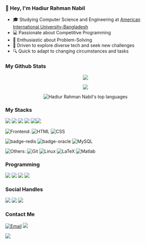 ### 👋 Hey, I'm Hadiur Rahman Nabil
 
- 🎓 Studying Computer Science and Engineering at [American International University-Bangladesh](https://www.aiub.edu/)
- 💻 Passionate about Competitive Programming
- 🧩 Enthusiastic about Problem-Solving
- 🚀 Driven to explore diverse tech and seek new challenges
- 🔍 Quick to adapt to changing circumstances and tasks



### My Github Stats

   <p align="center"> <img src= "https://github-readme-stats.vercel.app/api?username=nabil0day&theme=dark&show_icons=true"style="max-width: 100%;">
   
   <p align="center"> <img src= "https://github-readme-streak-stats.herokuapp.com/?user=nabil0day&amp;show_icons=true&amp;count_private=true&amp;theme=dark" style="max-width: 100%;">
<p align="center">
  <img src="https://github-readme-stats.vercel.app/api/top-langs/?username=nabil0day&layout=compact&theme=dark" alt="Hadiur Rahman Nabil's top languages" />
</p>


  
### My Stacks

<img src="https://img.shields.io/badge/Languages-151515?style=for-the-badge&logo=plex&logoColor=FFFFFF"> <img src="https://img.shields.io/badge/c%2B%2B-151515?style=for-the-badge&logo=c%2B%2B&logoColor=00599C"> <img src="https://img.shields.io/badge/JAVA-151515?style=for-the-badge&logo=JAVA&logoColor=007396"> <img src="https://img.shields.io/badge/Python-151515?style=for-the-badge&logo=python&logoColor=3776AB&labelColor=151515"> <img src="https://img.shields.io/badge/PHP-151515?style=for-the-badge&amp;logo=php&amp;logoColor=blue" style="max-width:100%;"><img src="https://img.shields.io/badge/R-151515?style=for-the-badge&logo=r&logoColor=blue" style="max-width:100%;">


   
   ![Frontend:](https://img.shields.io/badge/Frontend-151515?style=for-the-badge&logo=other&logoColor=151515) <img src="https://img.shields.io/badge/HTML-151515?style=for-the-badge&amp;logo=html5&amp;logoColor=E34F26" alt="HTML"></a> <img src="https://img.shields.io/badge/CSS-151515?style=for-the-badge&amp;logo=css3&amp;logoColor=1572B6" alt="CSS"></a>


 
   <img src="https://img.shields.io/badge/Database-151515?style=for-the-badge&logo=Redis&logoColor=FFFFFF" alt="badge-redis"> <img src="https://img.shields.io/badge/Oracle-151515?style=for-the-badge&logo=oracle&logoColor=79740e&labelColor=151515" alt="badge-oracle"> ![MySQL](https://img.shields.io/badge/MySQL-151515?style=for-the-badge&logo=mysql&logoColor=4479A1)


   
   ![Others:](https://img.shields.io/badge/Others-151515?style=for-the-badge&logo=other&logoColor=151515) ![Git](https://img.shields.io/badge/Git-151515?style=for-the-badge&logo=git&logoColor=F05032)
![Linux](https://img.shields.io/badge/Linux-151515?style=for-the-badge&logo=linux&logoColor=FCC624) ![LaTeX](https://img.shields.io/badge/LaTeX-151515?style=for-the-badge&logo=LaTeX&logoColor=008080) ![Matlab](https://img.shields.io/badge/Matlab-151515?style=for-the-badge&logo=Matlab&logoColor=0076A8)

### Programming
<a href="https://github.com/nabil0day" rel="nofollow"><img src="https://img.shields.io/badge/Hadiur Rahman Nabil-151515?style=for-the-badge&amp;logo=GitHub&amp;logoColor=white" style="max-width:100%;"></a>
<a href="https://codeforces.com/profile/Z3R0-DAY" rel="nofollow"><img src="https://img.shields.io/badge/Z3R0DAY (CODEFORCES)-151515?style=for-the-badge&amp;logo=Codeforces&amp;logoColor=1F8ACB" style="max-width:100%;"></a>
<a href="https://www.hackerrank.com/Z3R0_DAY" rel="nofollow"><img src="https://img.shields.io/badge/hADIUR rAHMAN nABIL (HackerRank)-151515?style=for-the-badge&amp;logo=HackerRank&amp;logoColor=GREEN" style="max-width:100%;"></a>
<a href="https://www.codechef.com/users/nabil_47" rel="nofollow"><img src="https://img.shields.io/badge/nabil_47 (CODECHEF)-151515?style=for-the-badge&amp;logo=CodeChef&amp;logoColor=5B4638" style="max-width:100%;"></a>

### Social Handles
<a href="https://www.linkedin.com/in/nabil0day/" rel="nofollow"><img src="https://img.shields.io/badge/Hadiur Rahman Nabil-151515?style=for-the-badge&amp;logo=linkedin&amp;logoColor=0077B5" style="max-width:100%;"></a>
<a href="https://www.facebook.com/Y0ukn0wh0/" rel="nofollow"><img src="https://img.shields.io/badge/Hadiur Rahman Nabil-151515?style=for-the-badge&amp;logo=facebook&amp;logoColor=0077B5" style="max-width:100%;"></a>
<a href="https://twitter.com/nabil0day" rel="nofollow"><img src="https://img.shields.io/badge/Hadiur Rahman Nabil-151515?style=for-the-badge&amp;logo=Twitter&amp;logoColor=1DA1F2" style="max-width:100%;"></a>


### Contact Me
[![Email](https://img.shields.io/badge/Email-hadiurrahmannabil@gmail.com-151515?style=for-the-badge&logo=gmail&logoColor=D14836)](mailto:hadiurrahmannabil@gmail.com) <a href="https://www.linkedin.com/in/nabil0day/" rel="nofollow"><img src="https://img.shields.io/badge/Hadiur Rahman Nabil-151515?style=for-the-badge&amp;logo=linkedin&amp;logoColor=0077B5" style="max-width:100%;"></a>

   
 ![](https://komarev.com/ghpvc/?username=nabil0day&color=brightgreen)


